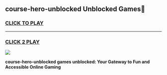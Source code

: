 
## course-hero-unblocked Unblocked Games👋
<h3>
<a href="https://news.freeplayer.one?title=course-hero-unblocked&ref=16F">CLICK TO PLAY</a></h3>
<hr>

<h3>
<a href="https://news.freeplayer.one?title=course-hero-unblocked&ref=16F">CLICK 2 PLAY</a>
  
</h3>

<a href="https://news.freeplayer.one?title=course-hero-unblocked&ref=16F/"><img src="https://clearcache.store/games.png"></a>


**course-hero-unblocked games unblocked: Your Gateway to Fun and Accessible Online Gaming**
